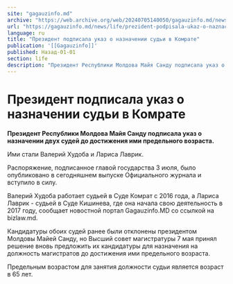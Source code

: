 ```yaml
---
site: "gagauzinfo.md"
archive: "https://web.archive.org/web/20240705140050/gagauzinfo.md/news/life/prezident-podpisala-ukaz-o-naznachenii-sudi-v-komrate"
url: "https://gagauzinfo.md/news/life/prezident-podpisala-ukaz-o-naznachenii-sudi-v-komrate"
language: ru
title: "Президент подписала указ о назначении судьи в Комрате"
publication: '[[Gagauzinfo]]'
published: Назад-01-01
section: life
description: "Президент Республики Молдова Майя Санду подписала указ о назначении двух судей до достижения ими предельного возраста."
---
```


# Президент подписала указ о назначении судьи в Комрате

**Президент Республики Молдова Майя Санду подписала указ о назначении двух судей до достижения ими предельного возраста.**

Ими стали Валерий Худоба и Лариса Лаврик.

Распоряжение, подписанное главой государства 3 июля, было опубликовано в сегодняшнем выпуске Официального журнала и вступило в силу.

Валерий Худоба работает судьей в Суде Комрат с 2016 года, а Лариса Лаврик - судьей в Суде Кишинева, где она начала свою деятельность в 2017 году, сообщает новостной портал Gagauzinfo.MD со ссылкой на bizlaw.md.

Кандидатуры обоих судей ранее были отклонены президентом Молдовы Майей Санду, но Высший совет магистратуры 7 мая принял решение вновь предложить их кандидатуры для назначения на должность магистратов до достижения ими предельного возраста.

Предельным возрастом для занятия должности судьи является возраст в 65 лет.